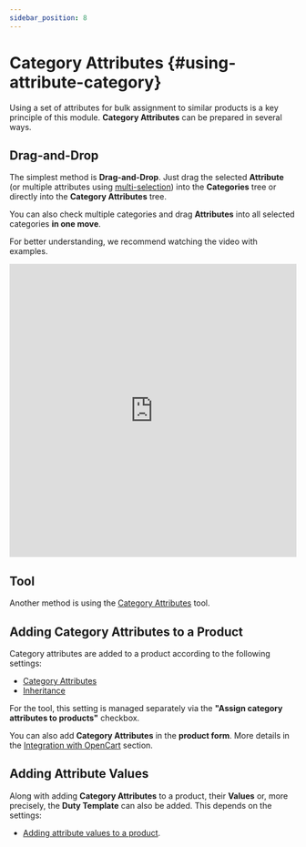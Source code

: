 ```yaml
---
sidebar_position: 8
---
```


# Category Attributes {#using-attribute-category}  

Using a set of attributes for bulk assignment to similar products is a key principle of this module. **Category Attributes** can be prepared in several ways.

## Drag-and-Drop

The simplest method is **Drag-and-Drop**. Just drag the selected **Attribute** (or multiple attributes using [multi-selection](/module-features/tree-features.md)) into the **Categories** tree or directly into the **Category Attributes** tree.

You can also check multiple categories and drag **Attributes** into all selected categories **in one move**.

For better understanding, we recommend watching the video with examples.

<iframe width="100%" height="515" src="https://www.youtube.com/embed/FZWGr5aQIwM" title="YouTube video player" frameborder="0" allow="accelerometer; autoplay; clipboard-write; encrypted-media; gyroscope; picture-in-picture" allowfullscreen></iframe>

## Tool

Another method is using the [Category Attributes](tools.html#tools-category) tool.

## Adding Category Attributes to a Product  

Category attributes are added to a product according to the following settings:

- [Category Attributes](/settings/category.md)  
- [Inheritance](/settings/inheritance.md)  

For the tool, this setting is managed separately via the **"Assign category attributes to products"** checkbox.

You can also add **Category Attributes** in the **product form**. More details in the [Integration with OpenCart](/opencart-integration/category-attributes.md) section.

## Adding Attribute Values  

Along with adding **Category Attributes** to a product, their **Values** or, more precisely, the **Duty Template** can also be added. This depends on the settings:

- [Adding attribute values to a product](/settings/product.md).
